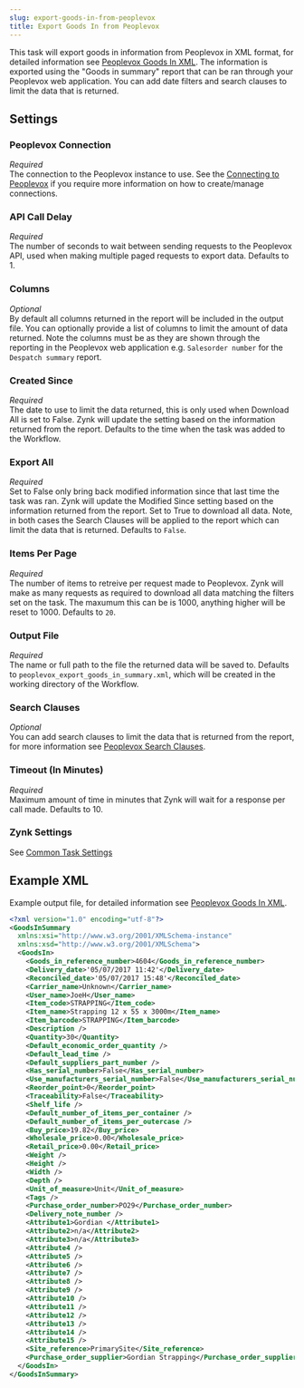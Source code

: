 ```yaml
---
slug: export-goods-in-from-peoplevox
title: Export Goods In from Peoplevox
---
```


This task will export goods in information from Peoplevox in XML format, for detailed information see [Peoplevox Goods In XML](peoplevox-goods-in-xml).  The information is exported using the "Goods in summary" report that can be ran through your Peoplevox web application.  You can add date filters and search clauses to limit the data that is returned.

## Settings
### Peoplevox Connection
_Required_  
The connection to the Peoplevox instance to use.  See the [Connecting to Peoplevox](connecting-to-peoplevox) if you require more information on how to create/manage connections.

### API Call Delay
_Required_  
The number of seconds to wait between sending requests to the Peoplevox API, used when making multiple paged requests to export data.  Defaults to 1.

### Columns
_Optional_  
By default all columns returned in the report will be included in the output file.  You can optionally provide a list of columns to limit the amount of data returned.  Note the columns must be as they are shown through the reporting in the Peoplevox web application e.g. `Salesorder number` for the `Despatch summary` report.

### Created Since
_Required_  
The date to use to limit the data returned, this is only used when Download All is set to False.  Zynk will update the setting based on the information returned from the report.  Defaults to the time when the task was added to the Workflow.

### Export All
_Required_  
Set to False only bring back modified information since that last time the task was ran. Zynk will update the Modified Since setting based on the information returned from the report.  Set to  True to download all data.  Note, in both cases the Search Clauses will be applied to the report which can limit the data that is returned.  Defaults to `False`.

### Items Per Page
_Required_  
The number of items to retreive per request made to Peoplevox.  Zynk will make as many requests as required to download all data matching the filters set on the task.  The maxumum this can be is 1000, anything higher will be reset to 1000.  Defaults to `20`.

### Output File
_Required_  
The name or full path to the file the returned data will be saved to.  Defaults to `peoplevox_export_goods_in_summary.xml`, which will be created in the working directory of the Workflow.

### Search Clauses
_Optional_  
You can add search clauses to limit the data that is returned from the report, for more information see [Peoplevox Search Clauses](peoplevox-search-clauses).

### Timeout (In Minutes)
_Required_  
Maximum amount of time in minutes that Zynk will wait for a response per call made.  Defaults to 10.

### Zynk Settings
See [Common Task Settings](common-task-settings)

## Example XML
Example output file, for detailed information see [Peoplevox Goods In XML](peoplevox-goods-in-xml).

```xml
<?xml version="1.0" encoding="utf-8"?>
<GoodsInSummary 
  xmlns:xsi="http://www.w3.org/2001/XMLSchema-instance" 
  xmlns:xsd="http://www.w3.org/2001/XMLSchema">
  <GoodsIn>
    <Goods_in_reference_number>4604</Goods_in_reference_number>
    <Delivery_date>'05/07/2017 11:42'</Delivery_date>
    <Reconciled_date>'05/07/2017 15:48'</Reconciled_date>
    <Carrier_name>Unknown</Carrier_name>
    <User_name>JoeH</User_name>
    <Item_code>STRAPPING</Item_code>
    <Item_name>Strapping 12 x 55 x 3000m</Item_name>
    <Item_barcode>STRAPPING</Item_barcode>
    <Description />
    <Quantity>30</Quantity>
    <Default_economic_order_quantity />
    <Default_lead_time />
    <Default_suppliers_part_number />
    <Has_serial_number>False</Has_serial_number>
    <Use_manufacturers_serial_number>False</Use_manufacturers_serial_number>
    <Reorder_point>0</Reorder_point>
    <Traceability>False</Traceability>
    <Shelf_life />
    <Default_number_of_items_per_container />
    <Default_number_of_items_per_outercase />
    <Buy_price>19.82</Buy_price>
    <Wholesale_price>0.00</Wholesale_price>
    <Retail_price>0.00</Retail_price>
    <Weight />
    <Height />
    <Width />
    <Depth />
    <Unit_of_measure>Unit</Unit_of_measure>
    <Tags />
    <Purchase_order_number>PO29</Purchase_order_number>
    <Delivery_note_number />
    <Attribute1>Gordian </Attribute1>
    <Attribute2>n/a</Attribute2>
    <Attribute3>n/a</Attribute3>
    <Attribute4 />
    <Attribute5 />
    <Attribute6 />
    <Attribute7 />
    <Attribute8 />
    <Attribute9 />
    <Attribute10 />
    <Attribute11 />
    <Attribute12 />
    <Attribute13 />
    <Attribute14 />
    <Attribute15 />
    <Site_reference>PrimarySite</Site_reference>
    <Purchase_order_supplier>Gordian Strapping</Purchase_order_supplier>
  </GoodsIn>
</GoodsInSummary>
```